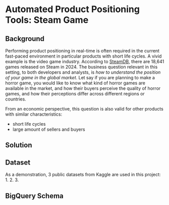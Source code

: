 # Automated Product Positioning Tools: Steam Game 
## Background
Performing product positioning in real-time is often required in the current fast-paced environment in particular products with short life cycles. 
A vivid example is the video game industry. 
According to [SteamDB](https://steamdb.info/stats/releases/), there are 18,641 games released on Steam in 2024. 
The business question relevant in this setting, to both developers and analysts, is *how to understand the position of your game in the global market*.
Let say if you are planning to make a horror game, you would like to know what kind of horror games are available in the market, and how their buyers perceive the quality of horror games, and how their perceptions differ across different regions or countries.

From an economic perspective, this question is also valid for other products with similar characteristics: 
+ short life cycles 
+ large amount of sellers and buyers

## Solution


## Dataset 
As a demonstration, 3 public datasets from Kaggle are used in this project:
1. 
2.
3.


## BigQuery Schema
